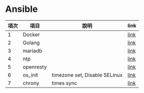 # Ansible 



|項次 | 項目 | 說明|link|
| --  | --- | --- |---|
| 1| Docker|  |[link](https://github.com/vincent119/ansible-work/tree/main/roles/Docker) |
|2| Golang| |[link](https://github.com/vincent119/ansible-work/tree/main/roles/Go)  |
|3| mariadb| |[link](https://github.com/vincent119/ansible-work/tree/main/roles/mariadb) |
|4| ntp | | [link](https://github.com/vincent119/ansible-work/tree/main/roles/ntp)|
|5| openresty| |[link](https://github.com/vincent119/ansible-work/tree/main/roles/openresty) |
|6| os_init| timezone set, Disable SELinux |[link](https://github.com/vincent119/ansible-work/tree/main/roles/os_init) |
|7| chrony |  times sync | [link]()|